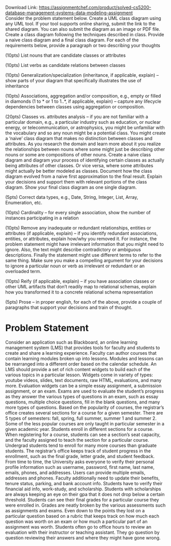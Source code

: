 Download Link: https://assignmentchef.com/product/solved-cs5200-database-management-systems-data-modeling-assignment
<br>
<span style="font-family: -apple-system, BlinkMacSystemFont, 'Segoe UI', Roboto, Oxygen-Sans, Ubuntu, Cantarell, 'Helvetica Neue', sans-serif;">Consider the problem statement below. Create a UML class diagram using any UML tool. If your tool supports online sharing, submit the link to the shared diagram. You can also submit the diagram as an image or PDF file. Create a class diagram following the techniques described in class. Provide a naive class diagram and a final class diagram. For each of the requirements below, provide a paragraph or two describing your thoughts</span>




(10pts) List nouns that are candidate classes or attributes

(10pts) List verbs as candidate relations between classes

(10pts) Generalization/specialization (inheritance, if applicable, explain) – show parts of your diagram that specifically illustrates the use of inheritance

(10pts) Associations, aggregation and/or composition, e.g., empty or filled in diamonds (1 to * or 1 to 1..*, if applicable, explain) – capture any lifecycle dependencies between classes using aggregation or composition.

(20pts) Classes vs. attributes analysis – if you are not familiar with a particular domain, e.g., a particular industry such as education, or nuclear energy, or telecommunication, or astrophysics, you might be unfamiliar with the vocabulary and so any noun might be a potential class. You might create a ‘naive’ class diagram that makes no distinction between classes and attributes. As you research the domain and learn more about it you realize the relationships between nouns where some might just be describing other nouns or some are compositions of other nouns. Create a naive class diagram and diagram your process of identifying certain classes as actually being attributes of other classes. Or vice versa, where some attributes might actually be better modeled as classes. Document how the class diagram evolved from a naive first approximation to the final result. Explain your decisions and support them with relevant portions of the class diagram. Show your final class diagram as one single diagram.

(5pts) Correct data types, e.g., Date, String, Integer, List, Array, Enumeration, etc.

(10pts) Cardinality – for every single association, show the number of instances participating in a relation

(10pts) Remove any inadequate or redundant relationships, entities or attributes (if applicable, explain) – if you identify redundant associations, entities, or attributes, explain how/why you removed it. For instance, the problem statement might have irrelevant information that you might need to ignore. Also, the text might describe contradictory or ambiguous descriptions. Finally the statement might use different terms to refer to the same thing. Make sure you make a compelling argument for your decisions to ignore a particular noun or verb as irrelevant or redundant or an overloaded term.

(10pts) Reify (if applicable, explain) – if you have association classes or other UML artifacts that don’t readily map to relational schemas, explain how you transformed it to a concrete relational schema representation

(5pts) Prose – in proper english, for each of the above, provide a couple of paragraphs that support your decisions and train of thought.

<h1>Problem Statement</h1>

Consider an application such as Blackboard, an online learning management system (LMS) that provides tools for faculty and students to create and share a learning experience. Faculty can author courses that contain learning modules broken up into lessons. Modules and lessons can be rearranged into a different order based on the calendar schedule. An LMS should provide a set of rich content widgets to build each of the various topics in a particular lesson. Widgets come in variety of types: youtube videos, slides, text documents, raw HTML, evaluations, and many more. Evaluation widgets can be a simple essay assignment, a submission assignment, or an exam. Exams are used to evaluate the student’s progress as they answer the various types of questions in an exam, such as essay questions, multiple choice questions, fill in the blank questions, and many more types of questions. Based on the popularity of courses, the registrar’s office creates several sections for a course for a given semester. There are 5 types of semesters: fall, spring, full summer, summer 1 and summer 2. Some of the less popular courses are only taught in particular semester in a given academic year. Students enroll in different sections for a course. When registering for a course, students can see a section’s seat capacity, and the faculty assigned to teach the section for a particular course. Undergrad students tend to enroll for many more courses than graduate students. The registrar’s office keeps track of student progress in the enrollment, such as the final grade, letter grade, and student feedback. From time to time, the University asks everyone to verify their personal profile information such as username, password, first name, last name, emails, phones, and addresses. Users can provide multiple emails, addresses and phones. Faculty additionally need to update their benefits, tenure status, parking, and bank account info. Students have to verify their financial aid info, work-study, and scholarship. Students with scholarships are always keeping an eye on their gpa that it does not drop below a certain threshold. Students can see their final grades for a particular course they were enrolled in. Grades are neatly broken by the various assessments such as assignments and exams. Even down to the points they lost on a particular question based on a rubric that keeps track on how much each question was worth on an exam or how much a particular part of an assignment was worth. Students often go to office hours to review an evaluation with their instructor or teaching assistant. They go question by question reviewing their answers and where they might have gone wrong.